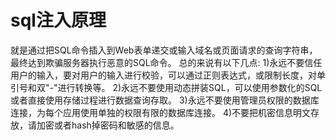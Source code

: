 # sql注入原理

就是通过把SQL命令插入到Web表单递交或输入域名或页面请求的查询字符串，最终达到欺骗服务器执行恶意的SQL命令。
总的来说有以下几点:
1)永远不要信任用户的输入，要对用户的输入进行校验，可以通过正则表达式，或限制长度，对单引号和双"-"进行转换等。
2)永远不要使用动态拼装SQL，可以使用参数化的SQL或者直接使用存储过程进行数据查询存取。
3)永远不要使用管理员权限的数据库连接，为每个应用使用单独的权限有限的数据库连接。
4)不要把机密信息明文存放，请加密或者hash掉密码和敏感的信息。

